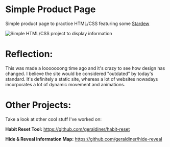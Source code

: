 # Simple Product Page

Simple product page to practice HTML/CSS featuring some [Stardew](https://www.stardewvalleywiki.com/Stardew_Valley_Wiki)

![Simple HTML/CSS project to display information](https://i.imgur.com/OpsP6Ik.gif)

# Reflection:

This was made a looooooong time ago and it's crazy to see how design has changed. I believe the site would be considered "outdated" by today's standard. It's definitely a static site, whereas a lot of websites nowadays incorporates a lot of dynamic movement and animations.

# Other Projects:

Take a look at other cool stuff I've worked on:

**Habit Reset Tool:** <a href='https://github.com/geraldiner/habit-reset' target='_blank'>https://github.com/geraldiner/habit-reset</a>

**Hide & Reveal Information Map:** <a href='https://github.com/geraldiner/hide-reveal' target='_blank'>https://github.com/geraldiner/hide-reveal</a>
